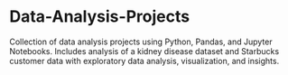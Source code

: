 # Data-Analysis-Projects
Collection of data analysis projects using Python, Pandas, and Jupyter Notebooks. Includes analysis of a kidney disease dataset and Starbucks customer data with exploratory data analysis, visualization, and insights.
